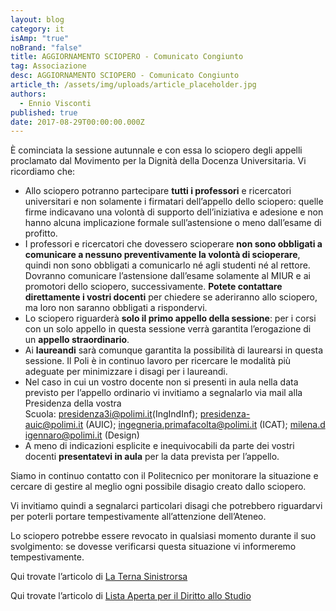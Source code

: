 ```yaml
---
layout: blog
category: it
isAmp: "true"
noBrand: "false"
title: AGGIORNAMENTO SCIOPERO - Comunicato Congiunto
tag: Associazione
desc: AGGIORNAMENTO SCIOPERO - Comunicato Congiunto
article_th: /assets/img/uploads/article_placeholder.jpg
authors:
  - Ennio Visconti
published: true
date: 2017-08-29T00:00:00.000Z
---
```

È cominciata la sessione autunnale e con essa lo sciopero degli appelli proclamato dal Movimento per la Dignità della Docenza Universitaria. Vi ricordiamo che:

* Allo sciopero potranno partecipare **tutti i professori** e ricercatori universitari e non solamente i firmatari dell’appello dello sciopero: quelle firme indicavano una volontà di supporto dell’iniziativa e adesione e non hanno alcuna implicazione formale sull’astensione o meno dall’esame di profitto.
* I professori e ricercatori che dovessero scioperare **non sono obbligati a comunicare a nessuno preventivamente la volontà di scioperare**, quindi non sono obbligati a comunicarlo né agli studenti né al rettore. Dovranno comunicare l’astensione dall’esame solamente al MIUR e ai promotori dello sciopero, successivamente. **Potete contattare direttamente i vostri docenti** per chiedere se aderiranno allo sciopero, ma loro non saranno obbligati a rispondervi.
* Lo sciopero riguarderà **solo il primo appello della sessione**: per i corsi con un solo appello in questa sessione verrà garantita l’erogazione di un **appello straordinario**.
* Ai **laureandi** sarà comunque garantita la possibilità di laurearsi in questa sessione. Il Poli è in continuo lavoro per ricercare le modalità più adeguate per minimizzare i disagi per i laureandi.
* Nel caso in cui un vostro docente non si presenti in aula nella data previsto per l’appello ordinario vi invitiamo a segnalarlo via mail alla Presidenza della vostra Scuola: [presidenza3i@polimi.it](mailto:presidenza3i@polimi.it)(IngIndInf); [presidenza-auic@polimi.it](mailto:presidenza-auic@polimi.it) (AUIC); [ingegneria.primafacolta@polimi.it](mailto:ingegneria.primafacolta@polimi.it) (ICAT); [milena.digennaro@polimi.it](mailto:milena.digennaro@polimi.it) (Design)
* A meno di indicazioni esplicite e inequivocabili da parte dei vostri docenti **presentatevi in aula** per la data prevista per l’appello.

Siamo in continuo contatto con il Politecnico per monitorare la situazione e cercare di gestire al meglio ogni possibile disagio creato dallo sciopero.

Vi invitiamo quindi a segnalarci particolari disagi che potrebbero riguardarvi per poterli portare tempestivamente all’attenzione dell’Ateneo. 

Lo sciopero potrebbe essere revocato in qualsiasi momento durante il suo svolgimento: se dovesse verificarsi questa situazione vi informeremo tempestivamente.

Qui trovate l’articolo di [La Terna Sinistrorsa](https://www.ternasinistrorsa.it/2017/aggiornamento-sciopero-comunicato-congiunto/)

[](https://www.ternasinistrorsa.it/2017/aggiornamento-sciopero-comunicato-congiunto/)Qui trovate l’articolo di [Lista Aperta per il Diritto allo Studio](http://www.poli-listaperta.it/aggiornamento-sciopero-comunicato-congiunto/)